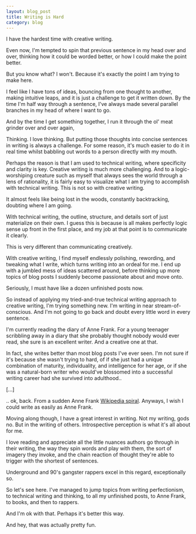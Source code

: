 ```yaml
---
layout: blog_post
title: Writing is Hard
category: blog
---
```


I have the hardest time with creative writing.

Even now, I'm tempted to spin that previous sentence in my head over and over, thinking how it could be worded better, or how I could make the point better. 

But you know what? I won't. Because it's exactly the point I am trying to make here.

I feel like I have tons of ideas, bouncing from one thought to another, making intuitive leaps, and it is just a challenge to get it written down. By the time I'm half way through a sentence, I've always made several parallel branches in my head of where I want to go.

And by the time I get something together, I run it through the ol' meat grinder over and over again,

Thinking. I love thinking. But putting those thoughts into concise sentences in writing is always a challenge. For some reason, it's much easier to do it in real time whilst babbling out words to a person directly with my mouth.

Perhaps the reason is that I am used to technical writing, where specificity and clarity is key. Creative writing is much more challenging. And to a logic-worshiping creature such as myself that always sees the world through a lens of rationality, it is fairly easy to visualize what I am trying to accomplish with technical writing. This is not so with creative writing. 

It almost feels like being lost in the woods, constantly backtracking, doubting where I am going.

With technical writing, the outline, structure, and details sort of just materialize on their own. I guess this is because is all makes perfectly logic sense up front in the first place, and my job at that point is to communicate it clearly. 

This is very different than communicating creatively. 

With creative writing, I find myself endlessly polishing, rewording, and tweaking what I write, which turns writing into an ordeal for me. I end up with a jumbled mess of ideas scattered around, before thinking up more topics of blog posts I suddenly become passionate about and move onto. 

Seriously, I must have like a dozen unfinished posts now.

So instead of applying my tried-and-true technical writing approach to creative writing, I'm trying something new. I'm writing in near stream-of-conscious. And I'm not going to go back and doubt every little word in every sentence. 

I'm currently reading the diary of Anne Frank. For a young teenager scribbling away in a diary that she probably thought nobody would ever read, she sure is an excellent writer. And a creative one at that. 

In fact, she writes better than most blog posts I've ever seen. I'm not sure if it's because she wasn't trying to hard, of if she just had a unique combination of maturity, individuality, and intelligence for her age, or if she was a natural-born writer who would've blossomed into a successful writing career had she survived into adulthood..

[...]

.. ok, back. From a sudden Anne Frank [Wikipedia spiral](http://www.urbandictionary.com/define.php?term=wiki%20spiral). Anyways, I wish I could write as easily as Anne Frank.

Moving along though, I have a great interest in writing. Not my writing, gods no. But in the writing of others. Introspective perception is what it's all about for me.

I love reading and appreciate all the little nuances authors go through in their writing, the way they spin words and play with them, the sort of imagery they invoke, and the chain reaction of thought they're able to trigger with the shortest of sentences.

Underground and 90's gangster rappers excel in this regard, exceptionally so. 

So let's see here. I've managed to jump topics from writing perfectionism, to technical writing and thinking, to all my unfinished posts, to Anne Frank, to books, and then to rappers. 

And I'm ok with that. Perhaps it's better this way.

And hey, that was actually pretty fun. 
